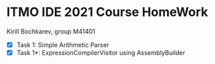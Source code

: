 # ITMO IDE 2021 Course HomeWork

Kirill Bochkarev, group M41401
- [X] Task 1: Simple Arithmetic Parser
- [X] Task 1*: ExpressionCompilerVisitor using AssemblyBuilder